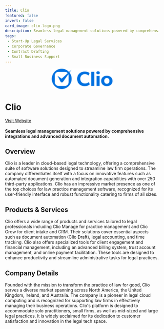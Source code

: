 ```yaml
---
title: Clio
featured: false
invert: false
card_image: clio-logo.png
description: Seamless legal management solutions powered by comprehensive integrations and advanced document automation.
tags: 
 - Start-Up Legal Services
 - Corporate Governance
 - Contract Drafting
 - Small Business Support
---
```


<div align="center">
<a href="https://www.clio.com/resources/how-to-become-a-lawyer/corporate-lawyer/">
<img src="clio-logo.png" alt="Logo" style="min-width: 200px; max-width: 600px; height: auto;" >
</a>
</div>

# Clio
<a href="https://www.clio.com/resources/how-to-become-a-lawyer/corporate-lawyer/">Visit Website</a>
<br>
<br>
**Seamless legal management solutions powered by comprehensive integrations and advanced document automation.**

## Overview
Clio is a leader in cloud-based legal technology, offering a comprehensive suite of software solutions designed to streamline law firm operations. The company differentiates itself with a focus on innovative features such as automated document generation and integration capabilities with over 250 third-party applications. Clio has an impressive market presence as one of the top choices for law practice management software, recognized for its user-friendly interface and robust functionality catering to firms of all sizes.
## Products & Services 
Clio offers a wide range of products and services tailored to legal professionals including Clio Manage for practice management and Clio Grow for client intake and CRM. Their solutions cover essential aspects such as document automation (Clio Draft), legal accounting, and time tracking. Clio also offers specialized tools for client engagement and financial management, including an advanced billing system, trust account management, and online payment facilitation. These tools are designed to enhance productivity and streamline administrative tasks for legal practices.
## Company Details 
Founded with the mission to transform the practice of law for good, Clio serves a diverse market spanning across North America, the United Kingdom, Ireland, and Australia. The company is a pioneer in legal cloud computing and is recognized for supporting law firms in effectively managing their business operations. Clio's platform is designed to accommodate solo practitioners, small firms, as well as mid-sized and large legal practices. It is widely acclaimed for its dedication to customer satisfaction and innovation in the legal tech space.


